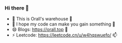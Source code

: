 ### Hi there 👋

- 🔭 This is Orall's warehouse 🤔
- 👯 I hope my code can make you gain something 🌱
- 😄 Blogs: https://orall.top 💬
- ⚡ Leetcode: https://leetcode.cn/u/w4hqswuefo/ 📫

<!--
**oraeorae/oraeorae** is a ✨ _special_ ✨ repository because its `README.md` (this file) appears on your GitHub profile.

Here are some ideas to get you started:

- 🔭 I’m currently working on ...
- 🌱 I’m currently learning SCNU
- 👯 I’m looking to collaborate on ...
- 🤔 I’m looking for help with ...
- 💬 Ask me about ...
- 📫 How to reach me: ...
- 😄 Pronouns: ...
- ⚡ Fun fact: ...
-->
